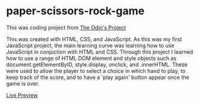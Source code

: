 # paper-scissors-rock-game
This was coding project from [The Odin's Project](https://www.theodinproject.com/courses/foundations/lessons/rock-paper-scissors)

This was created with HTML, CSS, and JavaScript. As this was my first JavaScript project, the main learning curve was learning how to use JavaScript in conjuction with HTML and CSS. Through this project I learned how to use a range of HTML DOM element and style objects such as document.getElementByID, style.display, onclick, and .innerHTML. These were used to allow the player to select a choice in which hand to play, to keep track of the score, and to have a 'play again' button appear once the game is over.

[Live Preview](https://htmlpreview.github.io/?https://github.com/estrongman/paper-scissors-rock-game/blob/master/index.html)
